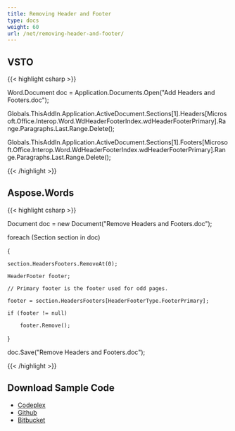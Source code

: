```yaml
---
title: Removing Header and Footer
type: docs
weight: 60
url: /net/removing-header-and-footer/
---
```


## **VSTO**
{{< highlight csharp >}}

 Word.Document doc = Application.Documents.Open("Add Headers and Footers.doc");

Globals.ThisAddIn.Application.ActiveDocument.Sections[1].Headers[Microsoft.Office.Interop.Word.WdHeaderFooterIndex.wdHeaderFooterPrimary].Range.Paragraphs.Last.Range.Delete();

Globals.ThisAddIn.Application.ActiveDocument.Sections[1].Footers[Microsoft.Office.Interop.Word.WdHeaderFooterIndex.wdHeaderFooterPrimary].Range.Paragraphs.Last.Range.Delete();

{{< /highlight >}}
## **Aspose.Words**
{{< highlight csharp >}}

 Document doc = new Document("Remove Headers and Footers.doc");

foreach (Section section in doc)

{

	section.HeadersFooters.RemoveAt(0);

	HeaderFooter footer;

	// Primary footer is the footer used for odd pages.

	footer = section.HeadersFooters[HeaderFooterType.FooterPrimary];

	if (footer != null)

		footer.Remove();

}

doc.Save("Remove Headers and Footers.doc");

{{< /highlight >}}
## **Download Sample Code**
- [Codeplex](https://asposevsto.codeplex.com/downloads/get/787340)
- [Github](https://github.com/asposemarketplace/Aspose_for_VSTO/releases/download/Aspose.Words1.0/Removing.Header.and.Footer.Aspose.Words.zip)
- [Bitbucket](https://bitbucket.org/asposemarketplace/aspose-for-vsto/downloads/Removing%20Header%20and%20Footer%20\(Aspose.Words\).zip)
